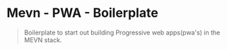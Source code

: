 # Mevn - PWA - Boilerplate

> Boilerplate to start out building Progressive web apps(pwa's) in the MEVN stack.
